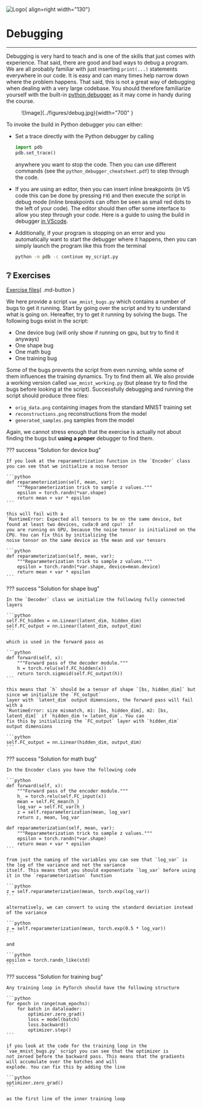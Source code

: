 ![Logo](../figures/icons/debugger.png){ align=right width="130"}

# Debugging

---

Debugging is very hard to teach and is one of the skills that just comes with experience. That said, there are good
and bad ways to debug a program. We are all probably familiar with just inserting `print(...)` statements everywhere
in our code. It is easy and can many times help narrow down where the problem happens. That said, this is not a great
way of debugging when dealing with a very large codebase. You should therefore familiarize yourself with the built-in
[python debugger](https://docs.python.org/3/library/pdb.html) as it may come in handy during the course.

<figure markdown>
  ![Image](../figures/debug.jpg){width="700" }
</figure>

To invoke the build in Python debugger you can either:

* Set a trace directly with the Python debugger by calling

    ```python
    import pdb
    pdb.set_trace()
    ```

    anywhere you want to stop the code. Then you can use different commands (see the `python_debugger_cheatsheet.pdf`)
    to step through the code.

* If you are using an editor, then you can insert inline breakpoints (in VS code this can be done by pressing `F9`)
    and then execute the script in debug mode (inline breakpoints can often be seen as small red dots to the left of
    your code). The editor should then offer some interface to allow you step through your code. Here is a guide to
    using the build in debugger [in VScode](https://code.visualstudio.com/docs/python/debugging#_basic-debugging).

* Additionally, if your program is stopping on an error and you automatically want to start the debugger where it
    happens, then you can simply launch the program like this from the terminal

    ```bash
    python -m pdb -c continue my_script.py
    ```

## ❔ Exercises

<!-- markdownlint-disable -->
[Exercise files](https://github.com/SkafteNicki/dtu_mlops/tree/main/s4_debugging_and_logging/exercise_files){ .md-button }
<!-- markdownlint-restore -->

We here provide a script `vae_mnist_bugs.py` which contains a number of bugs to get it running. Start by going over
the script and try to understand what is going on. Hereafter, try to get it running by solving the bugs. The following
bugs exist in the script:

* One device bug (will only show if running on gpu, but try to find it anyways)
* One shape bug
* One math bug
* One training bug

Some of the bugs prevents the script from even running, while some of them influences the training dynamics. Try to
find them all. We also provide a working version called `vae_mnist_working.py` (but please try to find the bugs before
looking at the script). Successfully debugging and running the script should produce three files:

* `orig_data.png` containing images from the standard MNIST training set
* `reconstructions.png` reconstructions from the model
* `generated_samples.png` samples from the model

Again, we cannot stress enough that the exercise is actually not about finding the bugs but **using a proper** debugger
to find them.

??? success "Solution for device bug"

    If you look at the reparametrization function in the `Encoder` class you can see that we initialize a noise tensor

    ```python
    def reparameterization(self, mean, var):
        """Reparameterization trick to sample z values."""
        epsilon = torch.randn(*var.shape)
        return mean + var * epsilon
    ```

    this will fail with a
    `RuntimeError: Expected all tensors to be on the same device, but found at least two devices, cuda:0 and cpu!` if
    you are running on GPU, because the noise tensor is initialized on the CPU. You can fix this by initializing the
    noise tensor on the same device as the mean and var tensors

    ```python
    def reparameterization(self, mean, var):
        """Reparameterization trick to sample z values."""
        epsilon = torch.randn(*var.shape, device=mean.device)
        return mean + var * epsilon
    ```

??? success "Solution for shape bug"

    In the `Decoder` class we initialize the following fully connected layers

    ```python
    self.FC_hidden = nn.Linear(latent_dim, hidden_dim)
    self.FC_output = nn.Linear(latent_dim, output_dim)
    ```

    which is used in the forward pass as

    ```python
    def forward(self, x):
        """Forward pass of the decoder module."""
        h = torch.relu(self.FC_hidden(x))
        return torch.sigmoid(self.FC_output(h))
    ```

    this means that `h` should be a tensor of shape `[bs, hidden_dim]` but since we initialize the `FC_output`
    layer with `latent_dim` output dimensions, the forward pass will fail with a
    `RuntimeError: size mismatch, m1: [bs, hidden_dim], m2: [bs, latent_dim]` if `hidden_dim != latent_dim`. You can
    fix this by initializing the `FC_output` layer with `hidden_dim` output dimensions

    ```python
    self.FC_output = nn.Linear(hidden_dim, output_dim)
    ```

??? success "Solution for math bug"

    In the Encoder class you have the following code

    ```python
    def forward(self, x):
        """Forward pass of the encoder module."""
        h_ = torch.relu(self.FC_input(x))
        mean = self.FC_mean(h_)
        log_var = self.FC_var(h_)
        z = self.reparameterization(mean, log_var)
        return z, mean, log_var

    def reparameterization(self, mean, var):
        """Reparameterization trick to sample z values."""
        epsilon = torch.randn(*var.shape)
        return mean + var * epsilon
    ```

    from just the naming of the variables you can see that `log_var` is the log of the variance and not the variance
    itself. This means that you should exponentiate `log_var` before using it in the `reparameterization` function

    ```python
    z = self.reparameterization(mean, torch.exp(log_var))
    ```

    alternatively, we can convert to using the standard deviation instead of the variance

    ```python
    z = self.reparameterization(mean, torch.exp(0.5 * log_var))
    ```

    and

    ```python
    epsilon = torch.randn_like(std)
    ```

??? success "Solution for training bug"

    Any training loop in PyTorch should have the following structure

    ```python
    for epoch in range(num_epochs):
        for batch in dataloader:
            optimizer.zero_grad()
            loss = model(batch)
            loss.backward()
            optimizer.step()
    ```

    if you look at the code for the training loop in the `vae_mnist_bugs.py` script you can see that the optimizer is
    not zeroed before the backward pass. This means that the gradients will accumulate over the batches and will
    explode. You can fix this by adding the line

    ```python
    optimizer.zero_grad()
    ```

    as the first line of the inner training loop
